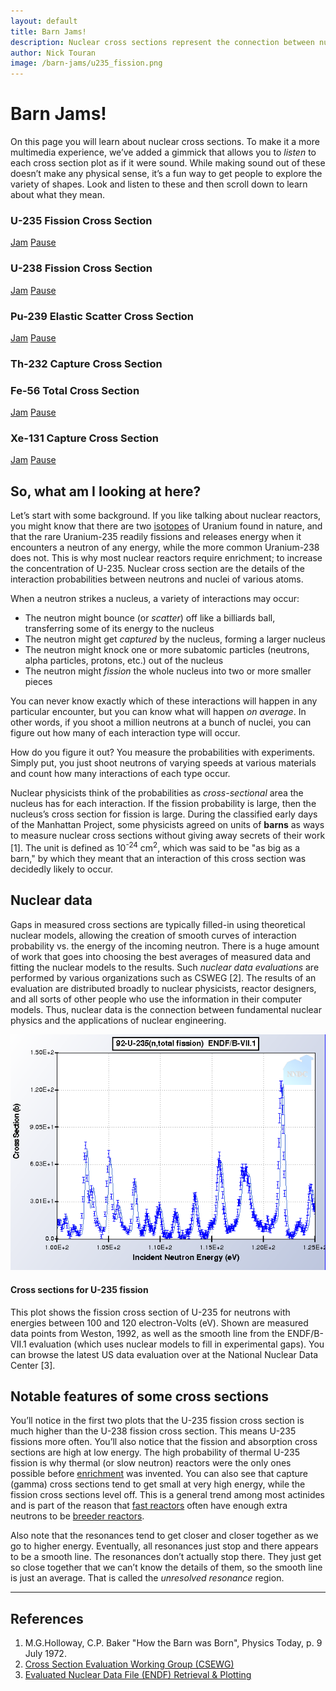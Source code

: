 ```yaml
---
layout: default
title: Barn Jams!
description: Nuclear cross sections represent the connection between nuclear physics and nuclear engineering. Learn about them hear, and listen to them!
author: Nick Touran
image: /barn-jams/u235_fission.png
---
```


<div class="row">
<div class="col-md-8" markdown="1">

# Barn Jams!
On this page you will learn about nuclear cross sections. To make it a more
multimedia experience, we&rsquo;ve added a gimmick that allows you to
<em>listen</em> to each cross section plot as if it were sound. While making
sound out of these doesn&rsquo;t make any physical sense, it&rsquo;s a fun way
to get people to explore the variety of shapes. Look and listen to these and
then scroll down to learn about what they mean.
</div></div>

<div class="row">
<div class="col-md-6">
<h3>U-235 Fission Cross Section</h3>
<canvas id="u235_fission_canvas" width="800" height="600" onclick="startJam('u235_fission', 0.3846, 0.6923);"></canvas>
<audio id="u235_fission_audio">
<source src="/barn-jams/u235_fission.log.mp3" type="audio/mpeg">
<source src="/barn-jams/u235_fission.log.wav.ogg" type="audio/ogg">
Your browser does not support the audio element.
</audio> 
<div>
<a href="javascript:void(0)" onclick="startJam('u235_fission', 0.3846, 0.6923);" class="btn btn-primary" role="button">Jam</a> 
<a href="javascript:void(0)" onclick="document.getElementById('u235_fission_audio').pause()" class="btn btn-default" role="button">Pause</a> 

</div> 

</div>
<div class="col-md-6">
<h3>U-238 Fission Cross Section</h3>
<canvas id="u238_fission_canvas" width="800" height="600" onclick="startJam('u238_fission', 0.4615, 0.8461);" ></canvas>
<audio id="u238_fission_audio">
<source src="/barn-jams/u238_fission.log.mp3" type="audio/mpeg">
<source src="/barn-jams/u238_fission.log.wav.ogg" type="audio/ogg">
Your browser does not support the audio element.
</audio> 
<div>
<a href="javascript:void(0)" onclick="startJam('u238_fission', 0.4615, 0.8461);" class="btn btn-primary" role="button">Jam</a> 
<a href="javascript:void(0)" onclick="document.getElementById('u238_fission_audio').pause()" class="btn btn-default" role="button">Pause</a> 
</div> 
</div>
</div>
<div class="row">
<div class="col-md-6">
<h3>Pu-239 Elastic Scatter Cross Section</h3>
<canvas id="pu239_elastic_canvas" width="800" height="600" onclick="startJam('pu239_elastic', 0.4383, 0.6923);"></canvas>
<audio id="pu239_elastic_audio">
<source src="/barn-jams/pu239_elastic.log.mp3" type="audio/mpeg">
<source src="/barn-jams/pu239_elastic.log.wav.ogg" type="audio/ogg">
Your browser does not support the audio element.
</audio> 
<div>
<a href="javascript:void(0)" onclick="startJam('pu239_elastic', 0.4383, 0.6923);" class="btn btn-primary" role="button">Jam</a> 
<a href="javascript:void(0)" onclick="document.getElementById('pu239_elastic_audio').pause()" class="btn btn-default" role="button">Pause</a> 

</div> 

</div>

<div class="col-md-6">
<h3>Th-232 Capture Cross Section</h3>
<canvas id="th232_gamma_canvas" onclick="startJam('th232_gamma', 0.4615, 0.6923);" width="800" height="600"></canvas>
<audio id="th232_gamma_audio">
<source src="/barn-jams/th232_gamma.log.mp3" type="audio/mpeg">
<source src="/barn-jams/th232_gamma.log.wav.ogg" type="audio/ogg">

Your browser does not support the audio element.
</audio> 
<div>
<a href="javascript:void(0)" onclick="startJam('th232_gamma', 0.4615, 0.6923);" class="btn btn-primary" role="button">Jam</a> 
<a href="javascript:void(0)" onclick="document.getElementById('th232_gamma_audio').pause()" class="btn btn-default" role="button">Pause</a> 
</div> 
</div>
</div>

<div class="row">
<div class="col-md-6">

<h3>Fe-56 Total Cross Section</h3>
<canvas id="fe56_total_canvas" width="800" height="600" onclick="startJam('fe56_total', 0.6428, 0.8571);"></canvas>
<audio id="fe56_total_audio">
<source src="/barn-jams/fe56_total.log.mp3" type="audio/mpeg">
<source src="/barn-jams/fe56_total.log.wav.ogg" type="audio/ogg">
Your browser does not support the audio element.
</audio> 
<div>
<a href="javascript:void(0)" onclick="startJam('fe56_total', 0.6428, 0.8571);" class="btn btn-primary" role="button">Jam</a> 
<a href="javascript:void(0)" onclick="document.getElementById('fe56_total_audio').pause()" class="btn btn-default" role="button">Pause</a> 

</div> 


</div>

<div class="col-md-6">
<h3>Xe-131 Capture Cross Section</h3>
<canvas id="xe131_gamma_canvas" onclick="startJam('xe131_gamma', 0.3846, 0.6923);" width="800" height="600"></canvas>
<audio id="xe131_gamma_audio">
<source src="/barn-jams/xe131_gamma.log.mp3" type="audio/mpeg">
<source src="/barn-jams/xe131_gamma.log.wav.ogg" type="audio/ogg"/>
Your browser does not support the audio element.
</audio> 
<div>
<a href="javascript:void(0)" onclick="startJam('xe131_gamma', 0.3846, 0.6923);" class="btn btn-primary" role="button">Jam</a> 
<a href="javascript:void(0)" onclick="document.getElementById('xe131_gamma_audio').pause()" class="btn btn-default" role="button">Pause</a> 
</div> 
</div>
</div>

<div class="row">
<div class="col-md-8" markdown="1">

## So, what am I looking at here?
Let&rsquo;s start with some background. If you like talking about nuclear
reactors, you might know that there are two <a
href="{% link isotopes.md %}">isotopes</a> of Uranium found in nature, and that
the rare Uranium-235 readily fissions and releases energy when it encounters a
neutron of any energy, while the more common Uranium-238 does not. This is why
most nuclear reactors require enrichment; to increase the concentration of
U-235. Nuclear cross section are the details of the interaction probabilities
between neutrons and nuclei of various atoms. 

When a neutron strikes a nucleus, a variety of interactions may occur:
<ul> 
<li>The neutron might bounce (or <em>scatter</em>) off like a billiards ball, transferring some of its energy to the nucleus</li>
<li>The neutron might get <em>captured</em> by the nucleus, forming a larger nucleus</li>
<li>The neutron might knock one or more subatomic particles (neutrons, alpha particles, protons, etc.) out of the nucleus</li>
<li>The neutron might <em>fission</em> the whole nucleus into two or more smaller pieces</li>
</ul>

You can never know exactly which of these interactions will happen in any
particular encounter, but you can know what will happen <em>on average</em>. In
other words, if you shoot a million neutrons at a bunch of nuclei, you can
figure out how many of each interaction type will occur. 

How do you figure it out? You measure the probabilities with experiments.
Simply put, you just shoot neutrons of varying speeds at various materials and
count how many interactions of each type occur. 

Nuclear physicists think of the probabilities as <em>cross-sectional</em> area
the nucleus has for each interaction. If the fission probability is large, then
the nucleus&rsquo;s cross section for fission is large. During the classified
early days of the Manhattan Project, some physicists agreed on units of
<strong>barns</strong> as ways to measure nuclear cross sections without giving
away secrets of their work [1]. The unit is defined as 10<sup>-24</sup>
cm<sup>2</sup>, which was said to be &quot;as big as a barn,&quot; by which
they meant that an interaction of this cross section was decidedly likely to
occur. 

## Nuclear data
Gaps in measured cross sections are typically filled-in using theoretical
nuclear models, allowing the creation of smooth curves of interaction
probability vs. the energy of the incoming neutron. There is a huge amount of
work that goes into choosing the best averages of measured data and fitting the
nuclear models to the results. Such <em>nuclear data evaluations</em> are
performed by various organizations such as CSWEG [2]. The results of an
evaluation are distributed broadly to nuclear physicists, reactor designers,
and all sorts of other people who use the information in their computer models.
Thus, nuclear data is the connection between fundamental nuclear physics and
the applications of nuclear engineering.  
<div class="thumbnail">
<img src="/barn-jams/u235_w_experiments.png" alt="U235 n,fis w/data">
<div class="caption">
<h4>Cross sections for U-235 fission</h4>
This plot shows the fission cross section of U-235 for neutrons with energies
between 100 and 120 electron-Volts (eV). Shown are measured data points from
Weston, 1992, as well as the smooth line from the ENDF/B-VII.1 evaluation
(which uses nuclear models to fill in experimental gaps). You can browse the
latest US data evaluation over at the National Nuclear Data Center [3]. 
</div>
</div>


## Notable features of some cross sections
You&rsquo;ll notice in the first two plots that the U-235 fission cross section
is much higher than the U-238 fission cross section. This means U-235 fissions
more often. You&rsquo;ll also notice that the fission and absorption cross
sections are high at low energy. The high probability of thermal U-235 fission
is why thermal (or slow neutron) reactors were the only ones possible before <a
href="{% link isotopes.md %}#enrichment">enrichment</a> was invented. You can
also see that capture (gamma) cross sections tend to get small at very high
energy, while the fission cross sections level off. This is a general trend
among most actinides and is part of the reason that <a
href="{% link fast-reactor.html %}">fast reactors</a> often have enough extra
neutrons to be <a href="{% link recycling.md %}">breeder reactors</a>. 

Also note that the resonances tend to get closer and closer together as we go
to higher energy. Eventually, all resonances just stop and there appears to be
a smooth line. The resonances don&rsquo;t actually stop there. They just get so
close together that we can&rsquo;t know the details of them, so the smooth line
is just an average. That is called the <em>unresolved resonance</em> region.

<hr />
<h2>References</h2>
<ol>
<li> M.G.Holloway, C.P. Baker &quot;How the Barn was Born&quot;, Physics Today, p. 9 July 1972.</li>
<li><a href="http://www.nndc.bnl.gov/csewg/">Cross Section Evaluation Working Group (CSEWG)</a></li>
<li><a href="http://www.nndc.bnl.gov/sigma/">Evaluated Nuclear Data File (ENDF) Retrieval &amp; Plotting</a></li>
</ol>

</div>
</div>

<script>
	  var xss = ["fe56_total", "u238_fission", "pu239_elastic","th232_gamma","xe131_gamma", "u235_fission"];
	  var id;
	  var canvas;
	  var context;
	  var cat;
	  for (index=0;index<xss.length;index++){
		  id = xss[index]+"_canvas";
		  canvas = document.getElementById(id);
		  context = canvas.getContext("2d");
		  cat = new Image();
		  
		  cat.onload = (function(img, ctx) {
			  //http://stackoverflow.com/questions/7641588/if-i-load-multiple-images-with-the-for-loop-do-i-only-need-one-img-onload-funct
			return function(){
				ctx.drawImage(img, 0, 0, canvas.width, canvas.height);
			}
		})(cat, context);
		cat.src = "/barn-jams/"+xss[index]+".png";
	  }
</script>


<script>
	window.requestAnimFrame = (function(callback) {
        return window.requestAnimationFrame || window.webkitRequestAnimationFrame || window.mozRequestAnimationFrame || window.oRequestAnimationFrame || window.msRequestAnimationFrame ||
        function(callback) {
          window.setTimeout(callback, 1000 / 60);
        };
      })();
      
function startJam(name, minFrac, maxFrac) {
  var canvas = document.getElementById(name+"_canvas");
  var context = canvas.getContext("2d");
  var audio = document.getElementById(name+"_audio");
  audio.play();
  var image = new Image();
  image.src = "/barn-jams/"+name+".png";
  requestAnimFrame( function() {animate(canvas, context, audio, image, minFrac, maxFrac);} );
  };
  
function animate(canvas, context, audio, image, minFrac, maxFrac) {
	var leftFrac = 0.125;
	var rightFrac = 0.9
	var plotWidth = (rightFrac - leftFrac)*canvas.width;
	var windowWidth = (maxFrac - minFrac)*plotWidth;
	var leftX = canvas.width*0.125 + plotWidth*minFrac;
	var x = audio.currentTime/audio.duration * windowWidth + leftX;
    context.clearRect(0, 0, canvas.width, canvas.height);
    context.drawImage(image, 0, 0, canvas.width, canvas.height);
    context.beginPath();
    context.moveTo(x, canvas.height*0.1);
    context.lineTo(x, canvas.height*0.9);
	context.strokeStyle = "#333";
	context.stroke();
	if(audio.currentTime != audio.duration){
	requestAnimFrame( function() {animate(canvas, context, audio, image, minFrac, maxFrac);} );
	}
	
  
};
</script>
    
